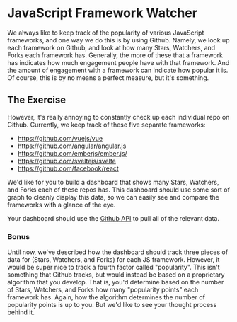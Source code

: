 # JavaScript Framework Watcher

We always like to keep track of the popularity of various JavaScript frameworks, and one way we do this is by using Github. Namely, we look up each framework on Github, and look at how many Stars, Watchers, and Forks each framework has. Generally, the more of these that a framework has indicates how much engagement people have with that framework. And the amount of engagement with a framework can indicate how popular it is. Of course, this is by no means a perfect measure, but it's something.

## The Exercise

However, it's really annoying to constantly check up each individual repo on Github. Currently, we keep track of these five separate frameworks:

* https://github.com/vuejs/vue
* https://github.com/angular/angular.js
* https://github.com/emberjs/ember.js/
* https://github.com/sveltejs/svelte
* https://github.com/facebook/react

We'd like for you to build a dashboard that shows many Stars, Watchers, and Forks each of these repos has. This dashboard should use some sort of graph to cleanly display this data, so we can easily see and compare the frameworks with a glance of the eye.

Your dashboard should use the [Github API](https://docs.github.com/en/rest) to pull all of the relevant data.

### Bonus

Until now, we've described how the dashboard should track three pieces of data for (Stars, Watchers, and Forks) for each JS framework. However, it would be super nice to track a fourth factor called "popularity". This isn't something that Github tracks, but would instead be based on a proprietary algorithm that you develop. That is, you'd determine based on the number of Stars, Watchers, and Forks how many "popularity points" each framework has. Again, how the algorithm determines the number of popularity points is up to you. But we'd like to see your thought process behind it.
